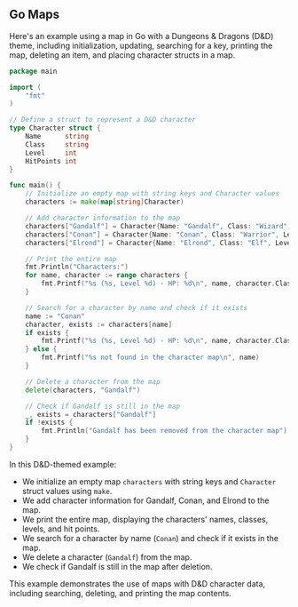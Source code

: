 ## Go Maps

Here's an example using a map in Go with a Dungeons & Dragons (D&D) theme, including initialization, updating, searching for a key, printing the map, deleting an item, and placing character structs in a map.

```go
package main

import (
    "fmt"
)

// Define a struct to represent a D&D character
type Character struct {
    Name      string
    Class     string
    Level     int
    HitPoints int
}

func main() {
    // Initialize an empty map with string keys and Character values
    characters := make(map[string]Character)

    // Add character information to the map
    characters["Gandalf"] = Character{Name: "Gandalf", Class: "Wizard", Level: 10, HitPoints: 80}
    characters["Conan"] = Character{Name: "Conan", Class: "Warrior", Level: 8, HitPoints: 120}
    characters["Elrond"] = Character{Name: "Elrond", Class: "Elf", Level: 12, HitPoints: 95}

    // Print the entire map
    fmt.Println("Characters:")
    for name, character := range characters {
        fmt.Printf("%s (%s, Level %d) - HP: %d\n", name, character.Class, character.Level, character.HitPoints)
    }

    // Search for a character by name and check if it exists
    name := "Conan"
    character, exists := characters[name]
    if exists {
        fmt.Printf("%s (%s, Level %d) - HP: %d\n", name, character.Class, character.Level, character.HitPoints)
    } else {
        fmt.Printf("%s not found in the character map\n", name)
    }

    // Delete a character from the map
    delete(characters, "Gandalf")

    // Check if Gandalf is still in the map
    _, exists = characters["Gandalf"]
    if !exists {
        fmt.Println("Gandalf has been removed from the character map")
    }
}
```

In this D&D-themed example:

- We initialize an empty map `characters` with string keys and `Character` struct values using `make`.
- We add character information for Gandalf, Conan, and Elrond to the map.
- We print the entire map, displaying the characters' names, classes, levels, and hit points.
- We search for a character by name (`Conan`) and check if it exists in the map.
- We delete a character (`Gandalf`) from the map.
- We check if Gandalf is still in the map after deletion.

This example demonstrates the use of maps with D&D character data, including searching, deleting, and printing the map contents.